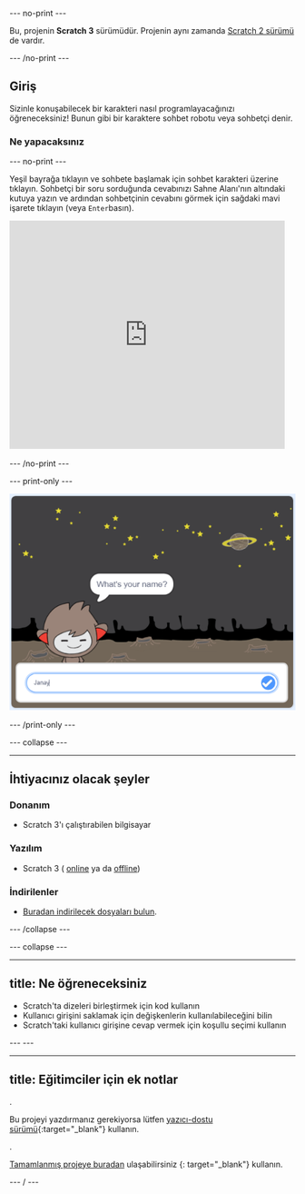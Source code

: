 \--- no-print \---

Bu, projenin **Scratch 3** sürümüdür. Projenin aynı zamanda [Scratch 2 sürümü](https://projects.raspberrypi.org/en/projects/chatbot-scratch2) de vardır.

\--- /no-print \---

## Giriş

Sizinle konuşabilecek bir karakteri nasıl programlayacağınızı öğreneceksiniz! Bunun gibi bir karaktere sohbet robotu veya sohbetçi denir.

### Ne yapacaksınız

\--- no-print \---

Yeşil bayrağa tıklayın ve sohbete başlamak için sohbet karakteri üzerine tıklayın. Sohbetçi bir soru sorduğunda cevabınızı Sahne Alanı'nın altındaki kutuya yazın ve ardından sohbetçinin cevabını görmek için sağdaki mavi işarete tıklayın (veya `Enter`basın).

<div class="scratch-preview">
  <iframe allowtransparency="true" width="485" height="402" src="https://scratch.mit.edu/projects/embed/248864190/?autostart=false" 
  frameborder="0" scrolling="no"></iframe>
</div>

\--- /no-print \---

\--- print-only \---

![tamamlanmış proje](images/chatbot-preview.png)

\--- /print-only \---

\--- collapse \---

* * *

## İhtiyacınız olacak şeyler

### Donanım

- Scratch 3'ı çalıştırabilen bilgisayar

### Yazılım

- Scratch 3 ( [online](https://rpf.io/scratchon) ya da [offline](https://rpf.io/scratchoff))

### İndirilenler

- [Buradan indirilecek dosyaları bulun](http://rpf.io/p/en/chatbot-go).

\--- /collapse \---

\--- collapse \---

* * *

## title: Ne öğreneceksiniz

- Scratch'ta dizeleri birleştirmek için kod kullanın
- Kullanıcı girişini saklamak için değişkenlerin kullanılabileceğini bilin
- Scratch'taki kullanıcı girişine cevap vermek için koşullu seçimi kullanın

\--- \---

* * *

## title: Eğitimciler için ek notlar

.

Bu projeyi yazdırmanız gerekiyorsa lütfen [yazıcı-dostu sürümü](https://projects.raspberrypi.org/en/projects/chatbot/print){:target="_blank"} kullanın.

.

[Tamamlanmış projeye buradan](http://rpf.io/p/en/chatbot-get) ulaşabilirsiniz {: target="_blank"} kullanın.

\--- / \---